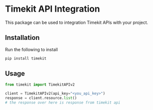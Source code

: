 # Timekit API Integration

This package can be used to integration Timekit APIs with your project.

## Installation

Run the following to install

```python
pip install timekit
```

## Usage

```python
from timekit import TimekitAPIv2

client = TimekitAPIv2(api_key="<you_api_key>")
response = client.resource.list()
# the response over here is response from timekit api
```